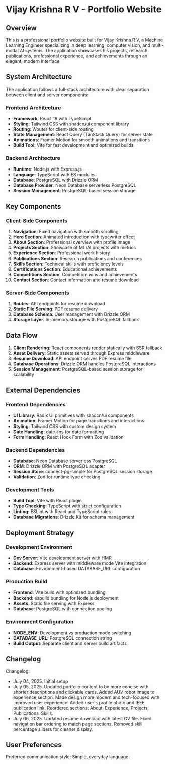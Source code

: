 # Vijay Krishna R V - Portfolio Website

## Overview

This is a professional portfolio website built for Vijay Krishna R V, a Machine Learning Engineer specializing in deep learning, computer vision, and multi-modal AI systems. The application showcases his projects, research publications, professional experience, and achievements through an elegant, modern interface.

## System Architecture

The application follows a full-stack architecture with clear separation between client and server components:

### Frontend Architecture
- **Framework**: React 18 with TypeScript
- **Styling**: Tailwind CSS with shadcn/ui component library
- **Routing**: Wouter for client-side routing
- **State Management**: React Query (TanStack Query) for server state
- **Animations**: Framer Motion for smooth animations and transitions
- **Build Tool**: Vite for fast development and optimized builds

### Backend Architecture
- **Runtime**: Node.js with Express.js
- **Language**: TypeScript with ES modules
- **Database**: PostgreSQL with Drizzle ORM
- **Database Provider**: Neon Database serverless PostgreSQL
- **Session Management**: PostgreSQL-based session storage

## Key Components

### Client-Side Components
1. **Navigation**: Fixed navigation with smooth scrolling
2. **Hero Section**: Animated introduction with typewriter effect
3. **About Section**: Professional overview with profile image
4. **Projects Section**: Showcase of ML/AI projects with metrics
5. **Experience Section**: Professional work history
6. **Publications Section**: Research publications and conferences
7. **Skills Section**: Technical skills with proficiency levels
8. **Certifications Section**: Educational achievements
9. **Competitions Section**: Competition wins and achievements
10. **Contact Section**: Contact information and resume download

### Server-Side Components
1. **Routes**: API endpoints for resume download
2. **Static File Serving**: PDF resume delivery
3. **Database Schema**: User management with Drizzle ORM
4. **Storage Layer**: In-memory storage with PostgreSQL fallback

## Data Flow

1. **Client Rendering**: React components render statically with SSR fallback
2. **Asset Delivery**: Static assets served through Express middleware
3. **Resume Download**: API endpoint serves PDF resume file
4. **Database Operations**: Drizzle ORM handles PostgreSQL interactions
5. **Session Management**: PostgreSQL-based session storage for scalability

## External Dependencies

### Frontend Dependencies
- **UI Library**: Radix UI primitives with shadcn/ui components
- **Animation**: Framer Motion for page transitions and interactions
- **Styling**: Tailwind CSS with custom design system
- **Date Handling**: date-fns for date formatting
- **Form Handling**: React Hook Form with Zod validation

### Backend Dependencies
- **Database**: Neon Database serverless PostgreSQL
- **ORM**: Drizzle ORM with PostgreSQL adapter
- **Session Store**: connect-pg-simple for PostgreSQL session storage
- **Validation**: Zod for runtime type checking

### Development Tools
- **Build Tool**: Vite with React plugin
- **Type Checking**: TypeScript with strict configuration
- **Linting**: ESLint with React and TypeScript rules
- **Database Migrations**: Drizzle Kit for schema management

## Deployment Strategy

### Development Environment
- **Dev Server**: Vite development server with HMR
- **Backend**: Express server with middleware mode Vite integration
- **Database**: Environment-based DATABASE_URL configuration

### Production Build
- **Frontend**: Vite build with optimized bundling
- **Backend**: esbuild bundling for Node.js deployment
- **Assets**: Static file serving with Express
- **Database**: PostgreSQL with connection pooling

### Environment Configuration
- **NODE_ENV**: Development vs production mode switching
- **DATABASE_URL**: PostgreSQL connection string
- **Build Output**: Separate client and server build artifacts

## Changelog

Changelog:
- July 04, 2025. Initial setup
- July 05, 2025. Updated portfolio content to be more concise with shorter descriptions and clickable cards. Added AUV robot image to experience section. Made design more modern and tech-focused with improved user experience. Added user's profile photo and IEEE publication link. Reordered sections: About, Experience, Projects, Publications, Skills.
- July 06, 2025. Updated resume download with latest CV file. Fixed navigation bar ordering to match page sections. Removed skill percentage sliders for cleaner display.

## User Preferences

Preferred communication style: Simple, everyday language.